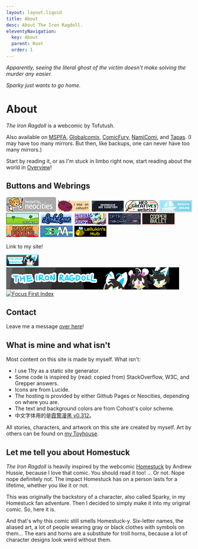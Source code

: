 ```yaml
---
layout: layout.liquid
title: About
desc: About The Iron Ragdoll.
eleventyNavigation:
  key: About
  parent: Root
  order: 1
---
```


<link rel="stylesheet" href="https://webcomicring.org/js/comicring.css">

*Apparently, seeing the literal ghost of the victim doesn't make solving the murder any easier.*

*Sparky just wants to go home.*

# About

*The Iron Ragdoll* is a webcomic by Tofutush.

Also available on [MSPFA](https://mspfa.com/?s=50350&p=1), [Globalcomix](https://globalcomix.com/c/the-iron-ragdoll), [ComicFury](https://the-iron-ragdoll.thecomicseries.com), [NamiComi](https://namicomi.com/en/title/EGyt8a6z/the-iron-ragdoll/chapters?lang=en), and [Tapas](https://tapas.io/series/The-Iron-Ragdoll). (I may have too many mirrors. But then, like backups, one can never have too many mirrors.)

Start by reading it, or as I'm stuck in limbo right now, start reading about the world in [Overview](/world/overview/)!

## Buttons and Webrings

<div class="buttons">
  <img alt="Hosted by Neocities" src="/img/bg/hostedbyneocities.png"/>
  <img alt="I was on Cohost" src="/img/bg/iwasoncohost.gif"/>
  <a href="https://kalechips.net/responsive/index"><img alt="Responsive webring" src="/img/bg/responsive.png"/></a>
  <a href="http://neocreatives.byethost5.com"><img alt="Neocreatives webring" src="/img/bg/neocreatives.png"/></a>
  <a href="https://smoothsailing.asclaria.org"><img alt="Smooth Sailings Listings" src="/img/bg/smoothsailings.png"/></a>
  <a href="https://list-me.com"><img alt="List me" src="/img/bg/linkme.png"/></a>
  <a href="https://linklane.net"><img alt="Link lane" src="/img/bg/linklane.png"/></a>
  <a href="https://numbersstory.com"><img alt="Numbers Story" src="/img/bg/numbersstory.png"/></a>
  <a href="https://dptr.nekoweb.org"><img alt="Departure" src="/img/bg/dptr.gif"/></a>
  <a href="https://midgetsausage.neocities.org/cooperbullet"><img alt="Cooper Bullet" src="/img/bg/cooperbullet.gif"/></a>
  <a href="https://icecreampizzer.art/"><img alt="Ice Cream Pizzer" src="/img/bg/pizzer.gif"/></a>
  <a href="https://melvian.xyz"><img alt="Melvian" src="/img/bg/melvian.png"/></a>
  <a href="https://leilukin.com"><img alt="Leilukin's Hub" src="/img/bg/leilukinshub.png"/></a>
</div>

Link to my site!

<div class="buttons"><img alt="The Iron Ragdoll" src="/img/bg/88x31.gif"/></div>

<img class="max" alt="The Iron Ragdoll banner" src="/img/bg/468x60.png"/>

<div id='webcomicwebring'>
  <script type="text/javascript" src="https://webcomicring.org/js/comicring-variables.js"></script>
  <script type="text/javascript" src="https://webcomicring.org/js/comicring-widget.js"></script>
</div>

<div id='focusfirst-webring'>
  <script type="text/javascript" src="https://www.beepbird.net/webring/onionring-variables.js"></script>
  <script type="text/javascript" src="https://www.beepbird.net/webring/onionring-widget.js"></script>
  <noscript><a href='https://www.beepbird.net/index.html'><img src="https://www.beepbird.net/webring/focusfirst.png" alt="Focus First Index"></a></noscript>
</div>

<script src="https://gusbus.space/smallweb-subway.js/comics.js"></script>
<smallweb-subway-comics></smallweb-subway-comics>

## Contact

Leave me a message [over here](/contact/)!

## What is mine and what isn't

Most content on this site is made by myself. What isn't:

- I use 11ty as a static site generator.
- Some code is inspired by (read: copied from) StackOverflow, W3C, and Grepper answers.
- Icons are from Lucide.
- The hosting is provided by either Github Pages or Neocities, depending on where you are.
- The text and background colors are from Cohost's color scheme.
- 中文字体用的是[霞鹜漫黑 v0.312](https://github.com/lxgw/LxgwMarkerGothic)。

All stories, characters, and artwork on this site are created by myself. Art by others can be found on [my Toyhouse](https://toyhou.se/Tofutush).

## Let me tell you about Homestuck

*The Iron Ragdoll* is heavily inspired by the webcomic [Homestuck](https://www.homestuck.com) by Andrew Hussie, because I love that comic. You should read it too! ... Or not. Nope nope definitely not. The impact Homestuck has on a person lasts for a lifetime, whether you like it or not.

This was originally the backstory of a character, also called Sparky, in my Homestuck fan adventure. Then I decided to simply make it into my original comic. So, here it is.

And that's why this comic still smells Homestuck-y. Six-letter names, the aliased art, a lot of people wearing gray or black clothes with symbols on them... The ears and horns are a substitute for troll horns, because a lot of character designs look weird without them.
